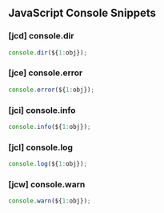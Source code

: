 ## JavaScript Console Snippets

### [jcd] console.dir

```javascript
console.dir(${1:obj});
```

### [jce] console.error

```javascript
console.error(${1:obj});
```

### [jci] console.info

```javascript
console.info(${1:obj});
```

### [jcl] console.log

```javascript
console.log(${1:obj});
```

### [jcw] console.warn

```javascript
console.warn(${1:obj});
```
